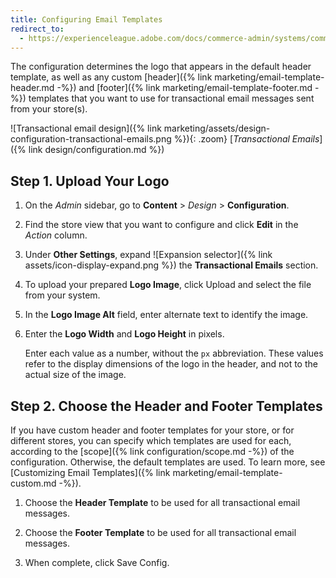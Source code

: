 ```yaml
---
title: Configuring Email Templates
redirect_to:
  - https://experienceleague.adobe.com/docs/commerce-admin/systems/communications/email-templates.html#configure-email-templates
---
```


The configuration determines the logo that appears in the default header template, as well as any custom [header]({% link marketing/email-template-header.md -%}) and [footer]({% link marketing/email-template-footer.md -%}) templates that you want to use for transactional email messages sent from your store(s).

![Transactional email design]({% link marketing/assets/design-configuration-transactional-emails.png %}){: .zoom}
[_Transactional Emails_]({% link design/configuration.md %})

## Step 1. Upload Your Logo

1. On the _Admin_ sidebar, go to **Content** > _Design_ > **Configuration**.

1. Find the store view that you want to configure and click **Edit** in the _Action_ column.

1. Under **Other Settings**, expand ![Expansion selector]({% link assets/icon-display-expand.png %}) the **Transactional Emails** section.

1. To upload your prepared **Logo Image**, click <span class="btn">Upload</span> and select the file from your system.

1. In the **Logo Image Alt** field, enter alternate text to identify the image.

1. Enter the **Logo Width** and **Logo Height** in pixels.

    Enter each value as a number, without the `px` abbreviation. These values refer to the display dimensions of the logo in the header, and not to the actual size of the image.

## Step 2. Choose the Header and Footer Templates

If you have custom header and footer templates for your store, or for different stores, you can specify which templates are used for each, according to the [scope]({% link configuration/scope.md -%}) of the configuration. Otherwise, the default templates are used. To learn more, see [Customizing Email Templates]({% link marketing/email-template-custom.md -%}).

1. Choose the **Header Template** to be used for all transactional email messages.

1. Choose the **Footer Template** to be used for all transactional email messages.

1. When complete, click <span class="btn">Save Config</span>.
